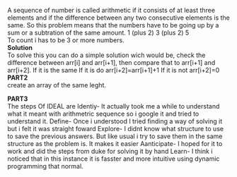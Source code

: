 A sequence of number is called arithmetic if it consists of at least three elements and if the difference between any two consecutive elements is the same.
So this problem means that the numbers have to be going up by a sum or a subtration of the same amount. 1 (plus 2) 3 (plus 2) 5  
To count i has to be 3 or more numbers.  
**Solution**  
To solve this you can do a simple solution wich would be, check the difference between arr[i] and arr[i+1], then compare that to arr[i+1] and arr[i+2]. If it is the same
If it is do arr[i+2]=arr[i+1]+1
If it is not arr[i+2]=0
**PART2**  
create an array of the same leght.  

**PART3**  
The steps Of IDEAL are
Identiy- It actually took me a while to understand what it meant with arithmetric sequence so i google it and tried to understand it.
Define- Once i understood I tried finding a way of solving it but i felt it was straight foward
Explore- I didnt know what structure to use to save the previous answers. But like usual i try to save them in the same structure as the problem is. It makes it easier
Aanticipate- I hoped for it to work and did the steps from duke for solving it by hand
Learn- I think i noticed that in this instance it is fasster and more intuitive using dynamic programming that normal.
